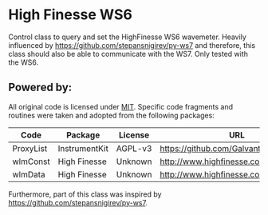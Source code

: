 # High Finesse WS6

Control class
to query and set the HighFinesse WS6 wavemeter.
Heavily influenced by
https://github.com/stepansnigirev/py-ws7
and therefore,
this class should also be able to communicate 
with the WS7.
Only tested with the WS6.

## Powered by:

All original code is licensed under 
[MIT](LICENSE).
Specific code fragments and routines
were taken and adopted from the following 
packages:

Code        |       Package         |   License     |   URL 
------------|-----------------------|---------------|---------
ProxyList   | InstrumentKit         | AGPL-v3       | https://github.com/Galvant/InstrumentKit
wlmConst    | High Finesse          | Unknown       | http://www.highfinesse.com/
wlmData     | High Finesse          | Unknown       | http://www.highfinesse.com/

Furthermore,
part of this class was inspired by
https://github.com/stepansnigirev/py-ws7.